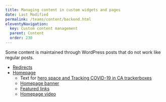 ```yaml
---
title: Managing content in custom widgets and pages
date: Last Modified 
permalink: /teams/content/backend.html
eleventyNavigation:
  key: Custom content management
  parent: Content
  order: 230
---
```


Some content is maintained through WordPress posts that do not work like regular posts.

* [Redirects](https://cagov.github.io/covid19.ca.gov-site-eng-playbook/teams/content/redirects.html)
* [Homepage](https://cagov.github.io/covid19.ca.gov-site-eng-playbook/teams/content/homepage.html)
  * Text for [hero space and Tracking COVID-19 in CA trackerboxes](https://teamdocs.covid19.ca.gov/teams/content/hero-trackerboxes.html)
  * [Homepage banner](https://cagov.github.io/covid19.ca.gov-site-eng-playbook/teams/content/banner.html)
  * [Featured links](https://teamdocs.covid19.ca.gov/teams/content/featured-links.html)
  * [Homepage video](https://cagov.github.io/covid19.ca.gov-site-eng-playbook/teams/content/video.html)
